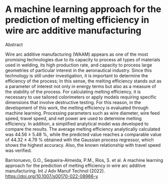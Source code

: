 # A machine learning approach for the prediction of melting efficiency in wire arc additive manufacturing

Abstract

Wire arc additive manufacturing (WAAM) appears as one of the most promising technologies due to its capacity to process all types of materials used in welding, its high production rate, and capacity to process large geometries of particular interest in the aeronautical industry. Since this technology is still under investigation, it is important to determine the efficiency of the process; In this sense, the melting efficiency stands out as a parameter of interest not only in energy terms but also as a measure of the stability of the process. For calculating melting efficiency, it is necessary to use tailored colorimeters or apply models requiring specific dimensions that involve destructive testing. For this reason, in the development of this work, the melting efficiency is evaluated through machine learning. Processing parameters such as wire diameter, wire feed speed, travel speed, and net power are used to determine melting efficiency. In addition, a simplified analytical model was developed to compare the results. The average melting efficiency analytically calculated was 44.56 ± 5.48 %, while the predicted value reaches a comparable value of 44.32 ± 4.79 % obtained with the Gaussian process regressor, which shows the highest accuracy. Also, the known relationship with travel speed was verified.

Barrionuevo, G.O., Sequeira-Almeida, P.M., Ríos, S. et al. A machine learning approach for the prediction of melting efficiency in wire arc additive manufacturing. Int J Adv Manuf Technol (2022). https://doi.org/10.1007/s00170-022-08966-y

